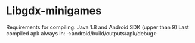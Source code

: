 # Libgdx-minigames
Requirements for compiling: Java 1.8 and Android SDK (upper than 9)
Last compiled apk always in: ->android/build/outputs/apk/debug<-

